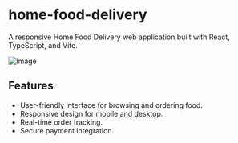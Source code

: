 # home-food-delivery

A responsive Home Food Delivery web application built with React, TypeScript, and Vite.

![image](https://github.com/user-attachments/assets/5bfe96cd-e17a-405f-b501-e8a4b7f50c2b)


## Features

- User-friendly interface for browsing and ordering food.
- Responsive design for mobile and desktop.
- Real-time order tracking.
- Secure payment integration.


